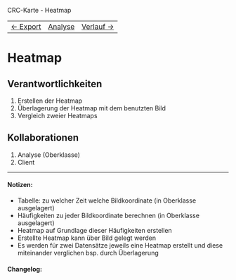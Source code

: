 CRC-Karte - Heatmap
<table>
<tbody>
  <tr>
    <td>
        <a href='crc-export.md'>
            ← Export
        </a>
    </td>
    <td>
        <a href='README.md'>
            Analyse
        </a>
    </td>
    <td>
        <a href='crc-verlauf.md'>
            Verlauf →
        </a>
    </td>
  </tr>
</tbody>
</table>

# Heatmap
## Verantwortlichkeiten
<!-- Wissen, welches verwaltet und angeboten wird, Aktion die angeboten werden, öffentliche Leistung -->
<!-- "Walkthrough" -> Szenarien zur Anwendung des Systems -->
<!-- Nichts, was eine andere Klasse machen könnte -->
<!-- Die Sachen die die Klasse macht -> keiner anderen Klasse geben -->
<!-- zentrale Verantwortlichkeiten vs verteilt -->
1. Erstellen der Heatmap
2. Überlagerung der Heatmap mit dem benutzten Bild
3. Vergleich zweier Heatmaps

## Kollaborationen
<!-- Kann die Klasse die Verantwortlichkeiten selbstädnig erfüllen? Was benötigt sie von welcher Klasse? -->
<!-- Was weiß die Klasse? Welche anderen Klassen benötigen die Informationen? -->
1. Analyse (Oberklasse)
2. Client

---
#### Notizen:
<!-- Hier Notizen zum Denkprozess, Hintergrundgedanken, Klarstellungen hinzufügen  -->
- Tabelle: zu welcher Zeit welche Bildkoordinate (in Oberklasse ausgelagert)
- Häufigkeiten zu jeder Bildkoordinate berechnen (in Oberklasse ausgelagert)
- Heatmap auf Grundlage dieser Häufigkeiten erstellen
- Erstellte Heatmap kann über Bild gelegt werden
- Es werden für zwei Datensätze jeweils eine Heatmap erstellt und diese miteinander verglichen bsp. durch Überlagerung

#### Changelog:
<!-- Hier eventuelle Abänderungen dokumentieren -->
